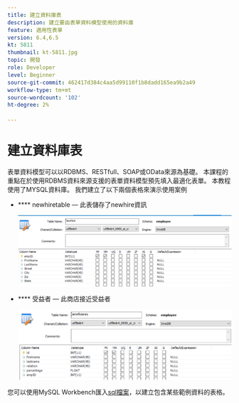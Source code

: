 ```yaml
---
title: 建立資料庫表
description: 建立要由表單資料模型使用的資料庫
feature: 適用性表單
version: 6.4,6.5
kt: 5811
thumbnail: kt-5811.jpg
topic: 開發
role: Developer
level: Beginner
source-git-commit: 462417d384c4aa5d99110f1b8dadd165ea9b2a49
workflow-type: tm+mt
source-wordcount: '102'
ht-degree: 2%

---
```



# 建立資料庫表

表單資料模型可以以RDBMS、RESTfull、SOAP或OData來源為基礎。 本課程的重點在於使用RDBMS資料來源支援的表單資料模型預先填入最適化表單。 本教程使用了MYSQL資料庫。 我們建立了以下兩個表格來演示使用案例

* **** newhiretable — 此表儲存了newhire資訊

   ![內惠爾](assets/newhire-table.png)


* **** 受益者 — 此商店接近受益者

   ![受益人](assets/beneficiaries-table.png)

您可以使用MySQL Workbench匯入[sql檔案](assets/db-schema.sql)，以建立包含某些範例資料的表格。
